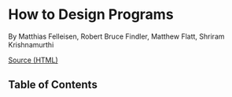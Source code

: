 # How to Design Programs

By Matthias Felleisen, Robert Bruce Findler, Matthew Flatt, Shriram Krishnamurthi

[Source (HTML)](https://htdp.org/2023-3-6/Book/index.html)

## Table of Contents

